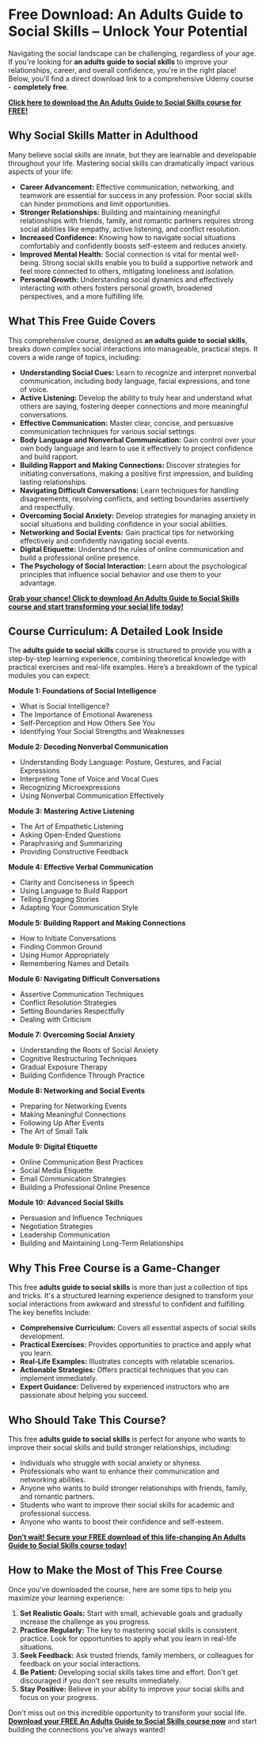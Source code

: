 # Free Download: An Adults Guide to Social Skills – Unlock Your Potential

Navigating the social landscape can be challenging, regardless of your age. If you're looking for **an adults guide to social skills** to improve your relationships, career, and overall confidence, you're in the right place! Below, you'll find a direct download link to a comprehensive Udemy course - **completely free**.

[**Click here to download the An Adults Guide to Social Skills course for FREE!**](https://udemywork.com/an-adults-guide-to-social-skills)

## Why Social Skills Matter in Adulthood

Many believe social skills are innate, but they are learnable and developable throughout your life.  Mastering social skills can dramatically impact various aspects of your life:

*   **Career Advancement:**  Effective communication, networking, and teamwork are essential for success in any profession.  Poor social skills can hinder promotions and limit opportunities.
*   **Stronger Relationships:**  Building and maintaining meaningful relationships with friends, family, and romantic partners requires strong social abilities like empathy, active listening, and conflict resolution.
*   **Increased Confidence:**  Knowing how to navigate social situations comfortably and confidently boosts self-esteem and reduces anxiety.
*   **Improved Mental Health:**  Social connection is vital for mental well-being.  Strong social skills enable you to build a supportive network and feel more connected to others, mitigating loneliness and isolation.
*   **Personal Growth:**  Understanding social dynamics and effectively interacting with others fosters personal growth, broadened perspectives, and a more fulfilling life.

## What This Free Guide Covers

This comprehensive course, designed as **an adults guide to social skills**, breaks down complex social interactions into manageable, practical steps.  It covers a wide range of topics, including:

*   **Understanding Social Cues:**  Learn to recognize and interpret nonverbal communication, including body language, facial expressions, and tone of voice.
*   **Active Listening:**  Develop the ability to truly hear and understand what others are saying, fostering deeper connections and more meaningful conversations.
*   **Effective Communication:**  Master clear, concise, and persuasive communication techniques for various social settings.
*   **Body Language and Nonverbal Communication:** Gain control over your own body language and learn to use it effectively to project confidence and build rapport.
*   **Building Rapport and Making Connections:**  Discover strategies for initiating conversations, making a positive first impression, and building lasting relationships.
*   **Navigating Difficult Conversations:**  Learn techniques for handling disagreements, resolving conflicts, and setting boundaries assertively and respectfully.
*   **Overcoming Social Anxiety:**  Develop strategies for managing anxiety in social situations and building confidence in your social abilities.
*   **Networking and Social Events:**  Gain practical tips for networking effectively and confidently navigating social events.
*   **Digital Etiquette:** Understand the rules of online communication and build a professional online presence.
*   **The Psychology of Social Interaction:** Learn about the psychological principles that influence social behavior and use them to your advantage.

[**Grab your chance! Click to download An Adults Guide to Social Skills course and start transforming your social life today!**](https://udemywork.com/an-adults-guide-to-social-skills)

## Course Curriculum: A Detailed Look Inside

The **adults guide to social skills** course is structured to provide you with a step-by-step learning experience, combining theoretical knowledge with practical exercises and real-life examples. Here’s a breakdown of the typical modules you can expect:

**Module 1: Foundations of Social Intelligence**

*   What is Social Intelligence?
*   The Importance of Emotional Awareness
*   Self-Perception and How Others See You
*   Identifying Your Social Strengths and Weaknesses

**Module 2: Decoding Nonverbal Communication**

*   Understanding Body Language: Posture, Gestures, and Facial Expressions
*   Interpreting Tone of Voice and Vocal Cues
*   Recognizing Microexpressions
*   Using Nonverbal Communication Effectively

**Module 3: Mastering Active Listening**

*   The Art of Empathetic Listening
*   Asking Open-Ended Questions
*   Paraphrasing and Summarizing
*   Providing Constructive Feedback

**Module 4: Effective Verbal Communication**

*   Clarity and Conciseness in Speech
*   Using Language to Build Rapport
*   Telling Engaging Stories
*   Adapting Your Communication Style

**Module 5: Building Rapport and Making Connections**

*   How to Initiate Conversations
*   Finding Common Ground
*   Using Humor Appropriately
*   Remembering Names and Details

**Module 6: Navigating Difficult Conversations**

*   Assertive Communication Techniques
*   Conflict Resolution Strategies
*   Setting Boundaries Respectfully
*   Dealing with Criticism

**Module 7: Overcoming Social Anxiety**

*   Understanding the Roots of Social Anxiety
*   Cognitive Restructuring Techniques
*   Gradual Exposure Therapy
*   Building Confidence Through Practice

**Module 8: Networking and Social Events**

*   Preparing for Networking Events
*   Making Meaningful Connections
*   Following Up After Events
*   The Art of Small Talk

**Module 9: Digital Etiquette**

*   Online Communication Best Practices
*   Social Media Etiquette
*   Email Communication Strategies
*   Building a Professional Online Presence

**Module 10: Advanced Social Skills**

*   Persuasion and Influence Techniques
*   Negotiation Strategies
*   Leadership Communication
*   Building and Maintaining Long-Term Relationships

## Why This Free Course is a Game-Changer

This free **adults guide to social skills** is more than just a collection of tips and tricks. It's a structured learning experience designed to transform your social interactions from awkward and stressful to confident and fulfilling.  The key benefits include:

*   **Comprehensive Curriculum:**  Covers all essential aspects of social skills development.
*   **Practical Exercises:**  Provides opportunities to practice and apply what you learn.
*   **Real-Life Examples:**  Illustrates concepts with relatable scenarios.
*   **Actionable Strategies:**  Offers practical techniques that you can implement immediately.
*   **Expert Guidance:**  Delivered by experienced instructors who are passionate about helping you succeed.

## Who Should Take This Course?

This free **adults guide to social skills** is perfect for anyone who wants to improve their social skills and build stronger relationships, including:

*   Individuals who struggle with social anxiety or shyness.
*   Professionals who want to enhance their communication and networking abilities.
*   Anyone who wants to build stronger relationships with friends, family, and romantic partners.
*   Students who want to improve their social skills for academic and professional success.
*   Anyone who wants to boost their confidence and self-esteem.

[**Don’t wait! Secure your FREE download of this life-changing An Adults Guide to Social Skills course today!**](https://udemywork.com/an-adults-guide-to-social-skills)

## How to Make the Most of This Free Course

Once you've downloaded the course, here are some tips to help you maximize your learning experience:

1.  **Set Realistic Goals:**  Start with small, achievable goals and gradually increase the challenge as you progress.
2.  **Practice Regularly:**  The key to mastering social skills is consistent practice.  Look for opportunities to apply what you learn in real-life situations.
3.  **Seek Feedback:**  Ask trusted friends, family members, or colleagues for feedback on your social interactions.
4.  **Be Patient:**  Developing social skills takes time and effort.  Don't get discouraged if you don't see results immediately.
5.  **Stay Positive:**  Believe in your ability to improve your social skills and focus on your progress.

Don't miss out on this incredible opportunity to transform your social life. **[Download your FREE An Adults Guide to Social Skills course now](https://udemywork.com/an-adults-guide-to-social-skills)** and start building the connections you've always wanted!
